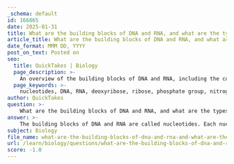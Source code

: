 ```yaml
---
_schema: default
id: 166865
date: 2025-01-31
title: What are the building blocks of DNA and RNA, and what are the types of pentose sugars involved?
article_title: What are the building blocks of DNA and RNA, and what are the types of pentose sugars involved?
date_format: MMM DD, YYYY
post_on_text: Posted on
seo:
  title: QuickTakes | Biology
  page_description: >-
    An overview of the building blocks of DNA and RNA, including the composition of nucleotides, the types of pentose sugars involved, and the roles of nitrogenous bases.
  page_keywords: >-
    nucleotides, DNA, RNA, deoxyribose, ribose, phosphate group, nitrogenous bases, purines, pyrimidines, adenine, guanine, cytosine, thymine, uracil, genetic blueprint, nucleic acid backbone, phosphodiester bonds
author: QuickTakes
question: >-
    What are the building blocks of DNA and RNA, and what are the types of pentose sugars involved?
answer: >-
    The building blocks of DNA and RNA are called nucleotides. Each nucleotide consists of three main components:\n\n1. **A five-carbon sugar**: \n   - In DNA, the sugar is **deoxyribose**, which is characterized by the absence of a hydroxyl group (-OH) on the 2' carbon. This structural difference is crucial as it distinguishes DNA from RNA.\n   - In RNA, the sugar is **ribose**, which contains a hydroxyl group on the 2' carbon.\n\n2. **A phosphate group**: This group is attached to the 5' carbon of the sugar and is involved in forming the phosphodiester bonds that link nucleotides together to create the nucleic acid backbone.\n\n3. **A nitrogenous base**: There are two categories of nitrogenous bases:\n   - **Purines**: Adenine (A) and Guanine (G).\n   - **Pyrimidines**: Cytosine (C), Thymine (T) in DNA, and Uracil (U) in RNA.\n\nThe differences in the sugar components (deoxyribose in DNA and ribose in RNA) are significant as they affect the stability and function of the nucleic acids. DNA is typically double-stranded and serves as the genetic blueprint, while RNA is usually single-stranded and plays various roles in protein synthesis and gene regulation.\n\nIn summary, the types of pentose sugars involved in nucleic acids are:\n- **Deoxyribose** (found in DNA)\n- **Ribose** (found in RNA)
subject: Biology
file_name: what-are-the-building-blocks-of-dna-and-rna-and-what-are-the-types-of-pentose-sugars-involved.md
url: /learn/biology/questions/what-are-the-building-blocks-of-dna-and-rna-and-what-are-the-types-of-pentose-sugars-involved
score: -1.0
---
```


&nbsp;